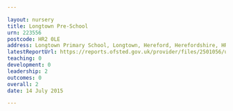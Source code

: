 ```yaml
---

layout: nursery
title: Longtown Pre-School
urn: 223556
postcode: HR2 0LE
address: Longtown Primary School, Longtown, Hereford, Herefordshire, HR2 0LE
latestReportUrl: https://reports.ofsted.gov.uk/provider/files/2501056/urn/223556.pdf
teaching: 0
development: 0
leadership: 2
outcomes: 0
overall: 2
date: 14 July 2015

---
```

